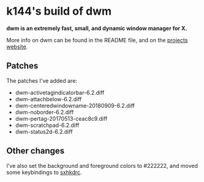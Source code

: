 # k144's build of dwm
**dwm is an extremely fast, small, and dynamic window manager for X.**

More info on dwm can be found in the README file, and on the [projects website](https://dwm.suckless.org/).

## Patches
The patches I've added are:
- dwm-activetagindicatorbar-6.2.diff
- dwm-attachbelow-6.2.diff
- dwm-centeredwindowname-20180909-6.2.diff
- dwm-noborder-6.2.diff
- dwm-pertag-20170513-ceac8c9.diff
- dwm-scratchpad-6.2.diff
- dwm-status2d-6.2.diff

## Other changes
I've also set the background and foreground colors to #222222, and moved some keybindings to [sxhkdrc](https://github.com/baskerville/sxhkd).
